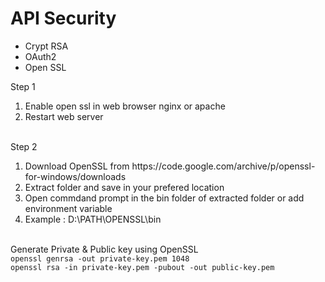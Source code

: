 # API Security

<ul>
  <li>Crypt RSA</li>
  <li>OAuth2</li>
  <li>Open SSL</li>
</ul>
Step 1
<br>
<ol>
  <li>Enable open ssl in web browser nginx or apache</li>
  <li>Restart web server</li>
</ol>
<br>
Step 2
<br>
<ol>
  <li>Download OpenSSL from https://code.google.com/archive/p/openssl-for-windows/downloads</li>
  <li>Extract folder and save in your prefered location</li>
  <li>Open commdand prompt in the bin folder of extracted folder or add environment variable</li>
  <li>Example : D:\PATH\OPENSSL\bin</li>
</ol>
<br>
Generate Private & Public key using OpenSSL
<br>
 <code>openssl genrsa -out private-key.pem 1048</code>
 <br>
 <code>openssl rsa -in private-key.pem -pubout -out public-key.pem</code>




